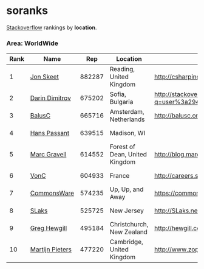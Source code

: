 # soranks

[Stackoverflow](http://stackoverflow.com/) rankings by **location**.

### Area: WorldWide


Rank|Name|Rep|Location|Web|Avatar
----|----|---|--------|---|------
1|[Jon Skeet](http://stackoverflow.com/users/22656/jon-skeet)|882287|Reading, United Kingdom|http://csharpindepth.com|![Avatar](https://www.gravatar.com/avatar/6d8ebb117e8d83d74ea95fbdd0f87e13?s=128&d=identicon&r=PG)
2|[Darin Dimitrov](http://stackoverflow.com/users/29407/darin-dimitrov)|675202|Sofia, Bulgaria|http://stackoverflow.com/search?q=user%3a29407&tab=newest|![Avatar](https://www.gravatar.com/avatar/e3a181e9cdd4757a8b416d93878770c5?s=128&d=identicon&r=PG)
3|[BalusC](http://stackoverflow.com/users/157882/balusc)|665716|Amsterdam, Netherlands|http://balusc.omnifaces.org|![Avatar](https://www.gravatar.com/avatar/89927e2f4bde24991649b353a37678b9?s=128&d=identicon&r=PG)
4|[Hans Passant](http://stackoverflow.com/users/17034/hans-passant)|639515|Madison, WI||![Avatar](https://i.stack.imgur.com/Cii6b.png?s=128&g=1)
5|[Marc Gravell](http://stackoverflow.com/users/23354/marc-gravell)|614552|Forest of Dean, United Kingdom|http://blog.marcgravell.com|![Avatar](https://i.stack.imgur.com/NJcqr.png?s=128&g=1)
6|[VonC](http://stackoverflow.com/users/6309/vonc)|604933|France|http://careers.stackoverflow.com/vonc|![Avatar](https://www.gravatar.com/avatar/7aa22372b695ed2b26052c340f9097eb?s=128&d=identicon&r=PG)
7|[CommonsWare](http://stackoverflow.com/users/115145/commonsware)|574235|Up, Up, and Away|https://commonsware.com|![Avatar](https://i.stack.imgur.com/wDnd8.png?s=128&g=1)
8|[SLaks](http://stackoverflow.com/users/34397/slaks)|525725|New Jersey|http://SLaks.net|![Avatar](https://www.gravatar.com/avatar/7deca8ec973c3c0875e9a36e1e3e2c44?s=128&d=identicon&r=PG)
9|[Greg Hewgill](http://stackoverflow.com/users/893/greg-hewgill)|495184|Christchurch, New Zealand|http://hewgill.com|![Avatar](https://www.gravatar.com/avatar/747ffa5da3538e66840ebc0548b8fd58?s=128&d=identicon&r=PG)
10|[Martijn Pieters](http://stackoverflow.com/users/100297/martijn-pieters)|477220|Cambridge, United Kingdom|http://www.zopatista.com/|![Avatar](https://www.gravatar.com/avatar/24780fb6df85a943c7aea0402c843737?s=128&d=identicon&r=PG)
